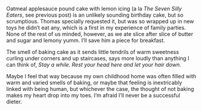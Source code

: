 Oatmeal applesauce pound cake with lemon icing (a la _The Seven Silly Eaters_, see previous post) is an unlikely sounding birthday cake, but so scrumptious. Thomas specially requested it, but was so wrapped up in new toys he didn’t eat any, which is a first in my experience of family parties. None of the rest of us minded, however, as we ate slice after slice of butter and sugar and lemony yumm. I’ll save him a piece for breakfast.

The smell of baking cake as it sends little tendrils of warm sweetness curling under corners and up staircases, says more loudly than anything I can think of, _Stay a while. Rest your head here and let your hair down._

Maybe I feel that way because my own childhood home was often filled with warm and varied smells of baking, or maybe that feeling is inextricably linked with being human, but whichever the case, the thought of not baking makes my heart drop into my toes. I’m afraid I’ll never be a successful dieter.